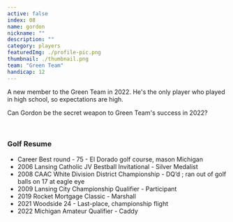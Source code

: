 ```yaml
---
active: false
index: 08
name: gordon
nickname: ""
description: ""
category: players
featuredImg: ./profile-pic.png
thumbnail: ./thumbnail.png
team: "Green Team"
handicap: 12
---
```


A new member to the Green Team in 2022. He's the only player who played
in high school, so expectations are high.

Can Gordon be the secret weapon to Green Team's success in 2022?

<br/>

<h3 className="h4">Golf Resume</h3>

- Career Best round - 75 - El Dorado golf course, mason Michigan
- 2006 Lansing Catholic JV Bestball Invitational - Silver Medalist
- 2008 CAAC White Division District Championship - DQ’d ; ran out of golf balls on 17 at eagle eye 
- 2009 Lansing City Championship Qualifier - Participant 
- 2019 Rocket Mortgage Classic - Marshall 
- 2021 Woodside 24 - Last-place, championship flight 
- 2022 Michigan Amateur Qualifier - Caddy 